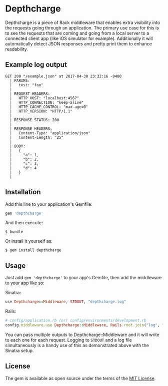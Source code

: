 # Depthcharge

Depthcharge is a piece of Rack middleware that enables extra visibility into the requests going through an application. The primary use case for this is to see the requests that are coming and going from a local server to a connected client app (like iOS simulator for example). Additionally it will automatically detect JSON responses and pretty print them to enhance readability.

## Example log output


	GET 200 "/example.json" at 2017-04-30 23:32:16 -0400
	  | PARAMS:
	  |   test: "foo"
	  |
	  | REQUEST HEADERS:
	  |   HTTP_HOST: "localhost:4567"
	  |   HTTP_CONNECTION: "keep-alive"
	  |   HTTP_CACHE_CONTROL: "max-age=0"
	  |   HTTP_VERSION: "HTTP/1.1"
	  |
	  | RESPONSE STATUS: 200
	  |
	  | RESPONSE HEADERS:
	  |   Content-Type: "application/json"
	  |   Content-Length: "25"
	  |
	  | BODY:
	  |   {
	  |     "a": 1,
	  |     "b": 2,
	  |     "c": 3,
	  |     "d": 4
	  |   }
	  |



## Installation

Add this line to your application's Gemfile:

```ruby
gem 'depthcharge'
```

And then execute:

    $ bundle

Or install it yourself as:

    $ gem install depthcharge

## Usage

Just add `gem 'depthcharge'` to your app's Gemfile, then add the middleware to your app like so:

Sinatra:
```ruby
use Depthcharge::Middleware, STDOUT, "depthcharge.log"
```

Rails:
```ruby
# config/application.rb (or) config/environments/development.rb
config.middleware.use Depthcharge::Middleware, Rails.root.join("log", "depthcharge.log")
```

You can pass multiple outputs to Depthcharge::Middleware and it will write to each one for each request. Logging to `STDOUT` and a log file simultaneously is a handy use of this as demonstrated above with the Sinatra setup.

## License

The gem is available as open source under the terms of the [MIT License](http://opensource.org/licenses/MIT).

